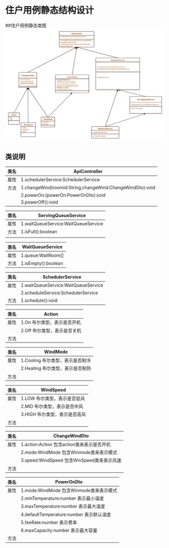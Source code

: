 # 住户用例静态结构设计

##住户用例静态类图
![User-static](住户用例-静态类图.png)



## 类说明


| 类名  |  ApiController   |
| -------- | --- |
| 属性  | 1.schedulerService:SchedulerService|
| 方法  | 1.changeWind(roomId:String,changeWind:ChangeWindDto):void    |
|       | 2.powerOn:(powerOn:PowerOnDto):void   |
|       | 3.powerOff():void   |




| 类名  |  ServingQueueService   |
| -------- | --- |
| 属性  | 1.waitQueueService:WaitQueueService|
| 方法  | 1.isFull():boolean  |
|       |    |





| 类名  |  WaitQueueService   |
| -------- | --- |
| 属性  | 1.queue:WaitRoom[]|
| 方法  | 1.isEmpty():boolean  |






| 类名  |  SchedulerService   |
| -------- | --- |
| 属性  | 1.waitQueueService:WaitQueueService|
|       | 2.scheduleService:SchedulerService|
| 方法  | 1.schedule():void    |






| 类名  |  Action   |
| -------- | --- |
| 属性  | 1.On  布尔类型，表示是否开机|
|       | 2.Off 布尔类型，表示是否关机 |
| 方法  |     |






| 类名  |  WindMode   |
| -------- | --- |
| 属性  | 1.Cooling  布尔类型，表示是否制冷 |
|       | 2.Heating  布尔类型，表示是否制热 |
| 方法  |     |





| 类名  |  WindSpeed   |
| -------- | --- |
| 属性  | 1.LOW  布尔类型，表示是否低风|
|       | 2.MID  布尔类型，表示是否中风 |
|       | 3.HIGH 布尔类型，表示是否高风 |
| 方法  |     |




| 类名  |  ChangeWindDto  |
| -------- | --- |
| 属性  | 1.action:Action  包含action类来表示是否开机 |
|       | 2.mode:WindMode  包含Winmode类来表示模式|
|       | 3.speed:WindSpeed 包含WinSpeed类来表示风速 |
| 方法  |     |





| 类名  |  PowerOnDto  |
| -------- | --- |
| 属性  | 1.mode:WindMode  包含Winmode类来表示模式|
|       | 2.minTemperature:number  表示最小温度 |
|       | 3.maxTemperature:number  表示最大温度|
|       | 4.defaultTemperature:number  表示默认温度|
|       | 5.feeRate:number  表示费率|
|       | 6.maxCapacity:number  表示最大容量|
| 方法  |     |




